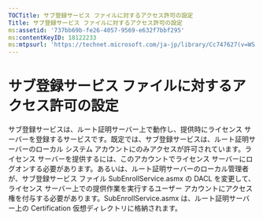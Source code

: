 ```yaml
---
TOCTitle: サブ登録サービス ファイルに対するアクセス許可の設定
Title: サブ登録サービス ファイルに対するアクセス許可の設定
ms:assetid: '737bb69b-fe26-4057-9569-e632f7bbf295'
ms:contentKeyID: 18122233
ms:mtpsurl: 'https://technet.microsoft.com/ja-jp/library/Cc747627(v=WS.10)'
---
```


サブ登録サービス ファイルに対するアクセス許可の設定
===================================================

サブ登録サービスは、ルート証明サーバー上で動作し、提供時にライセンス サーバーを登録するサービスです。既定では、サブ登録サービスは、ルート証明サーバーのローカル システム アカウントにのみアクセスが許可されています。ライセンス サーバーを提供するには、このアカウントでライセンス サーバーにログオンする必要があります。あるいは、ルート証明サーバーのローカル管理者が、サブ登録サービス ファイル SubEnrollService.asmx の DACL を変更して、ライセンス サーバー上での提供作業を実行するユーザー アカウントにアクセス権を付与する必要があります。SubEnrollService.asmx は、ルート証明サーバー上の Certification 仮想ディレクトリに格納されます。
